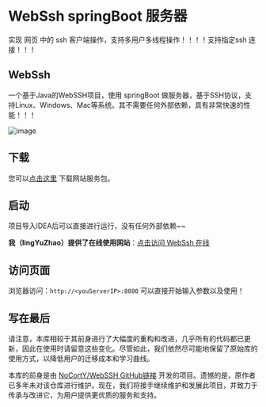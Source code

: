 # WebSsh springBoot 服务器 

实现 网页 中的 ssh 客户端操作，支持多用户多线程操作！！！！支持指定ssh 连接！！！

## WebSsh

一个基于Java的WebSSH项目，使用 springBoot 做服务器，基于SSH协议，支持Linux、Windows、Mac等系统。其不需要任何外部依赖，具有非常快速的性能！！！

![image](https://github.com/user-attachments/assets/bd4caf35-b410-42c6-a4e0-946c51c6d81a)

## 下载

您可以[点击这里](https://github.com/BeardedManZhao/CodeBookWebSsh/releases/download/2024.12.14/WebSSH.jar) 下载网站服务包。

## 启动

项目导入IDEA后可以直接进行运行，没有任何外部依赖~~

**我（lingYuZhao）提供了在线使用网站**：[点击访问 WebSsh 在线](http://webssh.lingyuzhao.top:8080)

## 访问页面

浏览器访问：`http://<youServerIP>:8080` 可以直接开始输入参数以及使用！

## 写在最后

请注意，本库相较于其前身进行了大幅度的重构和改进，几乎所有的代码都已更新，因此在使用时请留意这些变化。尽管如此，我们依然尽可能地保留了原始库的使用方式，以降低用户的迁移成本和学习曲线。

本库的前身是由 [NoCortY/WebSSH GitHub链接](https://github.com/NoCortY/WebSSH) 开发的项目。遗憾的是，原作者已多年未对该仓库进行维护。现在，我们将接手继续维护和发展此项目，并致力于传承与改进它，为用户提供更优质的服务和支持。